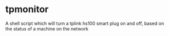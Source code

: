 # tpmonitor
A shell script which will turn a tplink hs100 smart plug on and off, based on the status of a machine on the network
